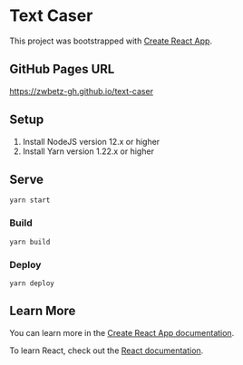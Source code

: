 # Text Caser

This project was bootstrapped with [Create React App](https://github.com/facebook/create-react-app).

## GitHub Pages URL

https://zwbetz-gh.github.io/text-caser

## Setup

1. Install NodeJS version 12.x or higher
1. Install Yarn version 1.22.x or higher

## Serve

```
yarn start
```

### Build

```
yarn build
```

### Deploy

```
yarn deploy
```

## Learn More

You can learn more in the [Create React App documentation](https://facebook.github.io/create-react-app/docs/getting-started).

To learn React, check out the [React documentation](https://reactjs.org/).
